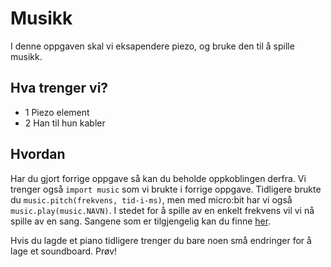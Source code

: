 # Musikk

I denne oppgaven skal vi eksapendere piezo, og bruke den til å spille musikk.

## Hva trenger vi?
* 1 Piezo element
* 2 Han til hun kabler

## Hvordan
Har du gjort forrige oppgave så kan du beholde oppkoblingen derfra. Vi trenger også `import music` som vi brukte i forrige oppgave. Tidligere brukte du `music.pitch(frekvens, tid-i-ms)`, men med micro:bit har vi også `music.play(music.NAVN)`. I stedet for å spille av en enkelt frekvens vil vi nå spille av en sang. Sangene som er tilgjengelig kan du finne [her](http://microbit-micropython.readthedocs.io/en/latest/tutorials/music.html).

Hvis du lagde et piano tidligere trenger du bare noen små endringer for å lage et soundboard. Prøv! 

